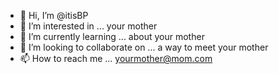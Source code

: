 - 👋 Hi, I’m @itisBP
- 👀 I’m interested in ... your mother
- 🌱 I’m currently learning ... about your mother
- 💞️ I’m looking to collaborate on ... a way to meet your mother
- 📫 How to reach me ... yourmother@mom.com

<!---
itisBP/itisBP is a ✨ special ✨ repository because its `README.md` (this file) appears on your GitHub profile.
You can click the Preview link to take a look at your changes.
--->
